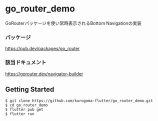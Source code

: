 # go_router_demo

GoRouterパッケージを使い常時表示されるBottom Navigationの実装

### パッケージ
https://pub.dev/packages/go_router

### 該当ドキュメント
https://gorouter.dev/navigator-builder


## Getting Started

```
$ git clone https://github.com/kurogoma-flutter/go_router_demo.git
$ cd go_router_demo
$ flutter pub get
$ flutter run
```
